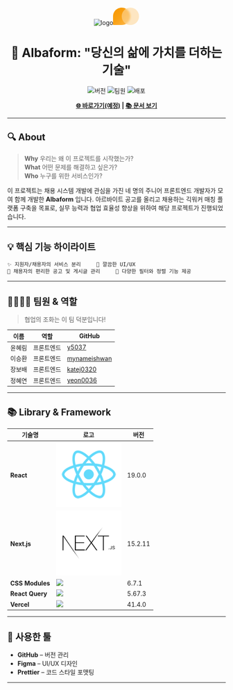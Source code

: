 <div align="center">
  
![logo](https://github.com/user-attachments/assets/f50cdd70-26c9-40b8-8c55-18edcfccbe4a)<svg width="60" height="40" viewBox="0 0 60 40" fill="none" xmlns="http://www.w3.org/2000/svg">
<path d="M0 20C0 8.95431 8.95431 0 20 0C31.0457 0 40 8.95431 40 20C40 31.0457 31.0457 40 20 40H0V20Z" fill="url(#paint0_linear_6624_2811)"/>
<foreignObject x="16" y="-4" width="48" height="48"><div xmlns="http://www.w3.org/1999/xhtml" style="backdrop-filter:blur(2px);clip-path:url(#bgblur_0_6624_2811_clip_path);height:100%;width:100%"></div></foreignObject><rect data-figma-bg-blur-radius="4" x="20" width="40" height="40" rx="20" fill="#FDD79B" fill-opacity="0.6"/>
<defs>
<clipPath id="bgblur_0_6624_2811_clip_path" transform="translate(-16 4)"><rect x="20" width="40" height="40" rx="20"/>
</clipPath><linearGradient id="paint0_linear_6624_2811" x1="7" y1="5.5" x2="31" y2="36.5" gradientUnits="userSpaceOnUse">
<stop stop-color="#F89A05"/>
<stop offset="0.525" stop-color="#F9A217"/>
<stop offset="1" stop-color="#FCB33F"/>
</linearGradient>
</defs>
</svg>


# 🧬 Albaform: **"당신의 삶에 가치를 더하는 기술"**

![버전](https://img.shields.io/badge/version-1.0.0-000000?style=flat-square)
![팀원](https://img.shields.io/badge/team-4%20Members-blueviolet?style=flat-square)
![배포](https://img.shields.io/badge/deploy-Vercel-00C7B7?logo=vercel&style=flat-square)

**[🌐 바로가기(예정)](https://yourprojectsite.com) | [📚 문서 보기](https://fe-project-albaform.vercel.app/docs/)**

</div>

---

## 🔍 About

> **Why** 우리는 왜 이 프로젝트를 시작했는가?  
> **What** 어떤 문제를 해결하고 싶은가?  
> **Who** 누구를 위한 서비스인가?

이 프로젝트는 채용 시스템 개발에 관심을 가진 네 명의 주니어 프론트엔드 개발자가 모여 함께 개발한 **Albaform** 입니다.
아르바이트 공고를 올리고 채용하는 긱워커 매칭 플랫폼 구축을 목표로,
실무 능력과 협업 효율성 향상을 위하여 해당 프로젝트가 진행되었습니다.

---

## 💡 핵심 기능 하이라이트

```txt
✨ 지원자/채용자의 서비스 분리     📱 깔끔한 UI/UX
🔐 채용자의 편리한 공고 및 게시글 관리     🎯 다양한 필터와 정렬 기능 제공
```

---

## 👨‍👩‍👧‍👦 팀원 & 역할

> 협업의 조화는 이 팀 덕분입니다!

| 이름 | 역할 | GitHub |
|------|------|--------|
| 윤혜림 | 프론트엔드 | [y5037](https://github.com/y5037) |
| 이승환 | 프론트엔드 | [mynameishwan](https://github.com/mynameishwan) |
| 장보배 | 프론트엔드 | [katej0320](https://github.com/katej0320) |
| 정혜연 | 프론트엔드 | [yeon0036](https://github.com/yeon0036) |

---

## 📚 Library & Framework

| 기술명          | 로고                                                                                                       | 버전    |
| --------------- | ---------------------------------------------------------------------------------------------------------- | ------- |
| **React**       | <img src="https://raw.githubusercontent.com/github/explore/main/topics/react/react.png" width="150"/>       | 19.0.0  |
| **Next.js**     | <img src="https://raw.githubusercontent.com/github/explore/main/topics/nextjs/nextjs.png" width="150"/>     | 15.2.11 |
| **CSS Modules** | <img src="https://github.com/user-attachments/assets/84408ff7-d779-4a54-95ec-8c51a22d39ac" width="150" />   | 6.7.1   |
| **React Query** | <img src="https://github.com/user-attachments/assets/1826dc7f-eae2-4d82-92dc-23c352b6f0ba" width="150" />  | 5.67.3  |
| **Vercel**      | <img src="https://github.com/user-attachments/assets/cba098d4-a1c7-45db-a080-be8c77f193ae" width="150"/> | 41.4.0  |

---

## 🧰 사용한 툴

- **GitHub** – 버전 관리
- **Figma** – UI/UX 디자인
- **Prettier** – 코드 스타일 포맷팅

---
